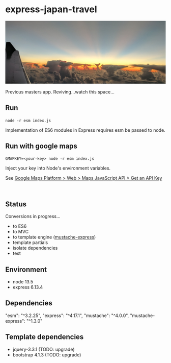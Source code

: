 # express-japan-travel

![The sky comming in to Japan](public/images/air.jpg)

Previous masters app. Reviving...watch this space...

## Run

`node -r esm index.js`

Implementation of ES6 modules in Express requires esm be passed to node.

## Run with google maps

`GMAPKEY=<your-key> node -r esm index.js`

Inject your key into Node's environment variables.

See [Google Maps Platform > Web > Maps JavaScript API > Get an API Key](https://developers.google.com/maps/documentation/javascript/get-api-key)

<br>

## Status

Conversions in progress...

* to ES6
* to MVC
* to template engine ([mustache-express](https://github.com/bryanburgers/node-mustache-express#readme))
* template partials
* isolate dependencies
* test

## Environment

* node 13.5
* express 6.13.4

## Dependencies

"esm": "^3.2.25",
"express": "^4.17.1",
"mustache": "^4.0.0",
"mustache-express": "^1.3.0"

## Template dependencies
* jquery-3.3.1 (TODO: upgrade)
* bootstrap 4.1.3 (TODO: upgrade)